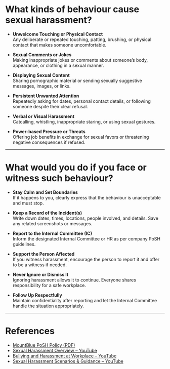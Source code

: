 # What kinds of behaviour cause sexual harassment?

- **Unwelcome Touching or Physical Contact**  
  Any deliberate or repeated touching, patting, brushing, or physical contact that makes someone uncomfortable.

- **Sexual Comments or Jokes**  
  Making inappropriate jokes or comments about someone’s body, appearance, or clothing in a sexual manner.

- **Displaying Sexual Content**  
  Sharing pornographic material or sending sexually suggestive messages, images, or links.

- **Persistent Unwanted Attention**  
  Repeatedly asking for dates, personal contact details, or following someone despite their clear refusal.

- **Verbal or Visual Harassment**  
  Catcalling, whistling, inappropriate staring, or using sexual gestures.

- **Power-based Pressure or Threats**  
  Offering job benefits in exchange for sexual favors or threatening negative consequences if refused.

---

# What would you do if you face or witness such behaviour?

- **Stay Calm and Set Boundaries**  
  If it happens to you, clearly express that the behaviour is unacceptable and must stop.

- **Keep a Record of the Incident(s)**  
  Write down dates, times, locations, people involved, and details. Save any related screenshots or messages.

- **Report to the Internal Committee (IC)**  
  Inform the designated Internal Committee or HR as per company PoSH guidelines.

- **Support the Person Affected**  
  If you witness harassment, encourage the person to report it and offer to be a witness if needed.

- **Never Ignore or Dismiss It**  
  Ignoring harassment allows it to continue. Everyone shares responsibility for a safe workplace.

- **Follow Up Respectfully**  
  Maintain confidentiality after reporting and let the Internal Committee handle the situation appropriately.

---

# References

- [MountBlue PoSH Policy (PDF)](https://drive.google.com/file/d/1wrT03caeDwwKB50wV-MQ3hnm2wJZGuq2/view?usp=sharing)  
- [Sexual Harassment Overview – YouTube](https://www.youtube.com/watch?v=Ue3BTGW3uRQ)  
- [Bullying and Harassment at Workplace – YouTube](https://www.youtube.com/watch?v=u7e2c6v1oDs)  
- [Sexual Harassment Scenarios & Guidance – YouTube](https://www.youtube.com/watch?v=o3FhoCz-FbA)
